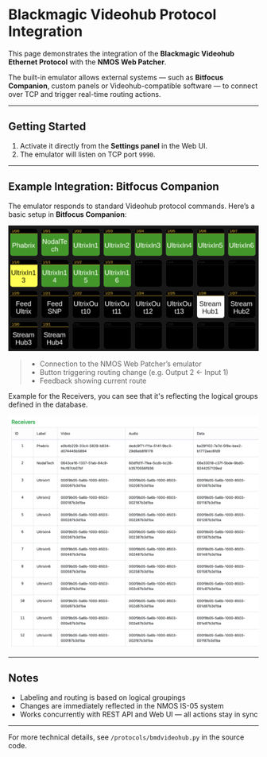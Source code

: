 # Blackmagic Videohub Protocol Integration

This page demonstrates the integration of the **Blackmagic Videohub Ethernet Protocol** with the **NMOS Web Patcher**.

The built-in emulator allows external systems — such as **Bitfocus Companion**, custom panels or Videohub-compatible software — to connect over TCP and trigger real-time routing actions.

---

## Getting Started

1. Activate it directly from the **Settings panel** in the Web UI.
2. The emulator will listen on TCP port `9990`.

---

## Example Integration: Bitfocus Companion

The emulator responds to standard Videohub protocol commands. Here’s a basic setup in **Bitfocus Companion**:

<p align="center">
  <img src="docs/nmos_companion.png" alt="NMOS Web Patcher in Companion" width="800">
</p>

> * Connection to the NMOS Web Patcher’s emulator
> * Button triggering routing change (e.g. Output 2 ← Input 1)
> * Feedback showing current route

Example for the Receivers, you can see that it's reflecting the logical groups defined in the database.

<p align="center">
  <img src="docs/nmos_companion_logical.png" alt="NMOS Web Patcher in Companion" width="800">
</p>

---

## Notes

* Labeling and routing is based on logical groupings
* Changes are immediately reflected in the NMOS IS-05 system
* Works concurrently with REST API and Web UI — all actions stay in sync

---

For more technical details, see `/protocols/bmdvideohub.py` in the source code.
